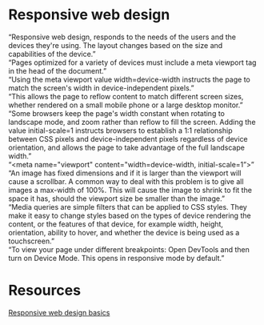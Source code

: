 # Responsive web design
“Responsive web design, responds to the needs of the users and the devices they're using. The layout changes based on the size and capabilities of the device.”<br>
“Pages optimized for a variety of devices must include a meta viewport tag in the head of the document.”<br>
“Using the meta viewport value width=device-width instructs the page to match the screen's width in device-independent pixels.”<br>
“This allows the page to reflow content to match different screen sizes, whether rendered on a small mobile phone or a large desktop monitor.”<br>
“Some browsers keep the page's width constant when rotating to landscape mode, and zoom rather than reflow to fill the screen. Adding the value initial-scale=1 instructs browsers to establish a 1:1 relationship between CSS pixels and device-independent pixels regardless of device orientation, and allows the page to take advantage of the full landscape width.”<br>
“<meta name="viewport" content="width=device-width, initial-scale=1”>”<br>
“An image has fixed dimensions and if it is larger than the viewport will cause a scrollbar. A common way to deal with this problem is to give all images a max-width of 100%. This will cause the image to shrink to fit the space it has, should the viewport size be smaller than the image.”<br>
“Media queries are simple filters that can be applied to CSS styles. They make it easy to change styles based on the types of device rendering the content, or the features of that device, for example width, height, orientation, ability to hover, and whether the device is being used as a touchscreen.”<br>
“To view your page under different breakpoints: Open DevTools and then turn on Device Mode. This opens in responsive mode by default.”

# Resources
[Responsive web design basics](https://web.dev/responsive-web-design-basics/)<br>
